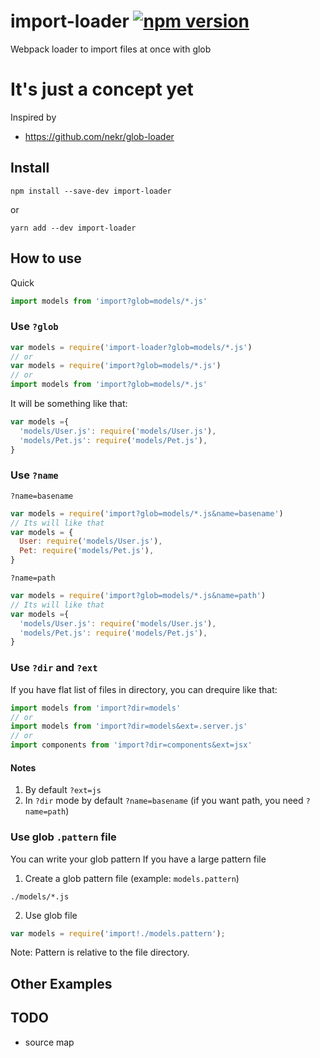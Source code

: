 # import-loader [![npm version](https://badge.fury.io/js/import-loader.svg)](http://badge.fury.io/js/import-loader)
Webpack loader to import files at once with glob

# It's just a concept yet
Inspired by
* https://github.com/nekr/glob-loader

## Install

```
npm install --save-dev import-loader
```
or
```
yarn add --dev import-loader
```

## How to use

Quick
```js
import models from 'import?glob=models/*.js'
```

### Use `?glob`

```js
var models = require('import-loader?glob=models/*.js')
// or
var models = require('import?glob=models/*.js')
// or
import models from 'import?glob=models/*.js'
```


It will be something like that:
```js
var models ={
  'models/User.js': require('models/User.js'),
  'models/Pet.js': require('models/Pet.js'),
}
```

### Use `?name`

`?name=basename`

```js
var models = require('import?glob=models/*.js&name=basename')
// Its will like that
var models = {
  User: require('models/User.js'),
  Pet: require('models/Pet.js'),
}
```

`?name=path`

```js
var models = require('import?glob=models/*.js&name=path')
// Its will like that
var models ={
  'models/User.js': require('models/User.js'),
  'models/Pet.js': require('models/Pet.js'),
}
```


### Use `?dir` and `?ext`

If you have flat list of files in directory, you can drequire like that:

```js
import models from 'import?dir=models'
// or
import models from 'import?dir=models&ext=.server.js'
// or
import components from 'import?dir=components&ext=jsx'
```

#### Notes
1. By default `?ext=js`
2. In `?dir` mode by default `?name=basename` (if you want path, you need `?name=path`)

### Use glob `.pattern` file

You can write your glob pattern  If you have a large pattern file

1. Create a glob pattern file (example: `models.pattern`)
```
./models/*.js
```

2. Use glob file
```js
var models = require('import!./models.pattern');
```

Note:
Pattern is relative to the file directory.

## Other Examples


## TODO

* source map
